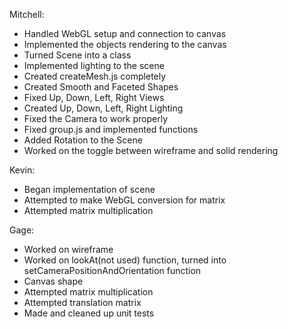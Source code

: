 Mitchell:
- Handled WebGL setup and connection to canvas
- Implemented the objects rendering to the canvas
- Turned Scene into a class
- Implemented lighting to the scene
- Created createMesh.js completely
- Created Smooth and Faceted Shapes
- Fixed Up, Down, Left, Right Views 
- Created Up, Down, Left, Right Lighting 
- Fixed the Camera to work properly
- Fixed group.js and implemented functions
- Added Rotation to the Scene
- Worked on the toggle between wireframe and solid rendering

Kevin:
- Began implementation of scene
- Attempted to make WebGL conversion for matrix
- Attempted matrix multiplication

Gage:
- Worked on wireframe
- Worked on lookAt(not used) function, turned into setCameraPositionAndOrientation function
- Canvas shape
- Attempted matrix multiplication
- Attempted translation matrix
- Made and cleaned up unit tests
